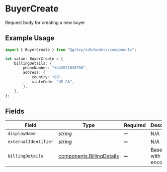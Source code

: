# BuyerCreate

Request body for creating a new buyer

## Example Usage

```typescript
import { BuyerCreate } from "@gr4vy/sdk/models/components";

let value: BuyerCreate = {
    billingDetails: {
        phoneNumber: "+442071838750",
        address: {
            country: "GB",
            stateCode: "US-CA",
        },
    },
};
```

## Fields

| Field                                                                  | Type                                                                   | Required                                                               | Description                                                            |
| ---------------------------------------------------------------------- | ---------------------------------------------------------------------- | ---------------------------------------------------------------------- | ---------------------------------------------------------------------- |
| `displayName`                                                          | *string*                                                               | :heavy_minus_sign:                                                     | N/A                                                                    |
| `externalIdentifier`                                                   | *string*                                                               | :heavy_minus_sign:                                                     | N/A                                                                    |
| `billingDetails`                                                       | [components.BillingDetails](../../models/components/billingdetails.md) | :heavy_minus_sign:                                                     | Base model with JSON encoders.                                         |